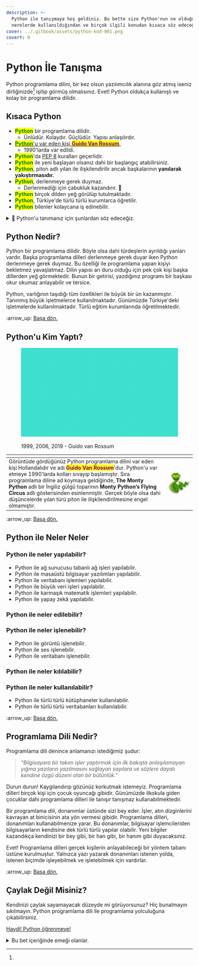 ```yaml
---
description: >-
  Python ile tanışmaya hoş geldiniz. Bu bette size Python'nun ne olduğundan,
  nerelerde kullanıldığından ve birçok ilgili konudan kısaca söz edeceğiz.
cover: ../.gitbook/assets/python-kod-001.png
coverY: 0
---
```


# Python İle Tanışma

Python programlama dilini, bir kez olsun yazılımcılık alanına göz atmış iseniz dirliğinizde[^1] işitip görmüş olmalısınız. Evet! Python oldukça kullanışlı ve kolay bir programlama dilidir.

## Kısaca Python

* <mark style="color:green;">**Python**</mark> bir programlama dilidir.
  * Ünlüdür. Kolaydır. Güçlüdür. Yapısı anlaşılırdır.
* [<mark style="color:green;">**Python**</mark>'u var eden kişi <mark style="color:purple;">**Guido Van Rossum**</mark>.](./#pythonu-kim-var-etti)&#x20;
  * 1990'larda var edildi.
* <mark style="color:green;">**Python**</mark>'da [PEP 8](pep-8-bilgisi.md) kuralları geçerlidir.
* <mark style="color:green;">**Python**</mark> ile yeni başlayan olsanız dahi bir başlangıç atabilirsiniz.
* <mark style="color:green;">**Python**</mark>, piton adlı yılan ile ilişkilendirilir ancak başkalarının **yanılarak yakıştırmasıdır.**
* <mark style="color:green;">**Python**</mark>, derlenmeye gerek duymaz.
  * Derlenmediği için çabukluk kazandırır. :muscle:
* <mark style="color:green;">**Python**</mark> birçok dilden yeğ görülüp tutulmaktadır.
* <mark style="color:green;">**Python**</mark>, Türkiye'de türlü türlü kurumlarca öğretilir.&#x20;
* <mark style="color:green;">**Python**</mark> bilenler kolaycana iş edinebilir.

<details>

<summary>📂 Python'u tanımanız için şunlardan söz edeceğiz.</summary>

* [#python-nedir](./#python-nedir "mention")
* [#pythonu-kim-yapti](./#pythonu-kim-yapti "mention")
* Python Neler Eder, İşler, Yapar, Kılar, Kullanır?
* [#python-ile-neler-yapilabilir-edilebilir-islenebilir-kililabilir-kullanilabilir-eylenebilir-olabilir](./#python-ile-neler-yapilabilir-edilebilir-islenebilir-kililabilir-kullanilabilir-eylenebilir-olabilir "mention")
* Niye Python Kullanmalıyım?
* Niçin Python Kullanmalıyım?
* [pep-8-bilgisi.md](pep-8-bilgisi.md "mention")
  * [#pep-8-nedir](pep-8-bilgisi.md#pep-8-nedir "mention")
  * [#pep-8-kurallari](pep-8-bilgisi.md#pep-8-kurallari "mention")
  * [#pep-8-kurallarina-niye-uyulmali](pep-8-bilgisi.md#pep-8-kurallarina-niye-uyulmali "mention")
  * [#pep-8-kurallarini-yok-sayabilir-miyiz](pep-8-bilgisi.md#pep-8-kurallarini-yok-sayabilir-miyiz "mention")
  * [#pep-8-ve-okunabilirligin-oenemi](pep-8-bilgisi.md#pep-8-ve-okunabilirligin-oenemi "mention")

</details>

## Python Nedir?

Python bir programlama dilidir. Böyle olsa dahi türdeşlerin ayrıldığı yanları vardır. Başka programlama dilleri derlenmeye gerek duyar iken Python derlenmeye gerek duymaz. Bu özelliği ile programlama yapan kişiyi bekletmez yavaşlatmaz. Dilin yapısı arı duru olduğu için pek çok kişi başka dillerden yeğ görmektedir. Bunun bir getirisi, yazdığınız programı bir başkası okur okumaz anlayabilir ve tersice.

Python, varlığının taşıdığı tüm özellikleri ile büyük bir ün kazanmıştır. Tanınmış büyük işletmelerce kullanılmaktadır. Günümüzde Türkiye'deki işletmelerde kullanılmaktadır. Türlü eğitim kurumlarında öğretilmektedir.

:arrow\_up: [Başa dön.](./#pythonu-tanimaniz-icin-sunlardan-soez-edecegiz.)

## Python'u Kim Yaptı?

<figure><img src="../.gitbook/assets/Guido van Rossum 1999 2006 2019.gif" alt=""><figcaption><p>1999, 2006, 2019 - Guido van Rossum</p></figcaption></figure>

<table data-header-hidden><thead><tr><th width="416"></th><th></th></tr></thead><tbody><tr><td>Görüntüde gördüğünüz Python programlama dilini var eden kişi Hollandalıdır ve adı <mark style="color:purple;"><strong>Guido Van Rossum</strong></mark>'dur. Python'u var etmeye 1990'larda kolları sıvayıp başlamıştır. Sıra programlama diline ad koymaya geldiğinde, <strong>The Monty Python</strong> adlı bir İngiliz gülgü toparının <strong>Monty Python’s Flying Circus</strong> adlı gösterisinden esinlenmiştir. Gerçek böyle olsa dahi düşüncelerde yılan türü piton ile ilişkilendirilmesine engel olmamıştır.</td><td><img src="../.gitbook/assets/19747589_8a6z_ag9l_210716.jpg" alt=""></td></tr></tbody></table>

:arrow\_up: [Başa dön.](./#pythonu-tanimaniz-icin-sunlardan-soez-edecegiz.)

## Python ile Neler Neler

### Python ile neler yapılabilir?

* Python ile ağ sunucusu tabanlı ağ işleri yapılabilir.
* Python ile masaüstü bilgisayar yazılımları yapılabilir.
* Python ile veritabanı işlemleri yapılabilir.
* Python ile büyük veri işleri yapılabilir.
* Python ile karmaşık matematik işlemleri yapılabilir.
* Python ile yapay zekâ yapılabilir.

### Python ile neler edilebilir?



### Python ile neler işlenebilir?

* Python ile görüntü işlenebilir.
* Python ile ses işlenebilir.
* Python ile veritabanı işlenebilir.

### Python ile neler kılılabilir?



### Python ile neler kullanılabilir?

* Python ile türlü türlü kütüphaneler kullanılabilir.
* Python ile türlü türlü veritabanları kullanılabilir.



:arrow\_up: [Başa dön.](./#pythonu-tanimaniz-icin-sunlardan-soez-edecegiz.)

## Programlama Dili Nedir?

Programlama dili denince anlamanızı istediğimiz şudur:&#x20;

> _"Bilgisayara bir takım işler yaptırmak için ilk bakışta anlaşılamayan yığma yazıların yazılmasını sağlayan sayılara ve sözlere dayalı kendine özgü düzeni olan bir bütünlük."_

Durun durun! Kaygılandırıp gözünüz korkutmak istemeyiz. Programlama dilleri birçok kişi için çocuk oyuncağı gibidir. Günümüzde ilkokula giden çocuklar dahi programlama dilleri ile tanışır tanışmaz kullanabilmektedir.

Bir programlama dili, donanımlar üstünde sizi bey eder. İşler, atın dizginlerini kavrayan at binicisinin ata yön vermesi gibidir. Programlama dilleri, donanımları kullanabilmenize yarar. Bu donanımlar, bilgisayar işlemcileriden bilgisayarların kendisine dek türlü türlü yapılar olabilir. Yeni bilgiler kazandıkça kendinizi bir bey gibi, bir han gibi, bir hanım gibi duyacaksınız.&#x20;

Evet! Programlama dilleri gerçek kişilerin anlayabileceği bir yöntem tabanı üstüne kurulmuştur. Yalnızca yazı yazarak donanımları istenen yolda, istenen biçimde işleyebilmek ve işletebilmek için vardırlar.&#x20;

:arrow\_up: [Başa dön.](./#pythonu-tanimaniz-icin-sunlardan-soez-edecegiz.)

## Çaylak Değil Misiniz?

Kendinizi çaylak sayamayacak düzeyde mi görüyorsunuz? Hiç bunalmayın sıkılmayın. Python programlama dili ile programlama yolculuğuna çıkabilirsiniz.

[Haydi! Python öğrenmeye!](../python-ogrenme-kilavuzu/niye-python-oegrenmeliyim.md)

<details>

<summary>Bu bet içeriğinde emeği olanlar.</summary>

Volkan TAŞ

</details>

[^1]: 
